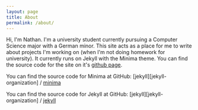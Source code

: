 ```yaml
---
layout: page
title: About
permalink: /about/
---
```


Hi, I'm Nathan. I'm a university student currently pursuing a Computer Science major with a German minor. This site acts as a place for me to write about projects I'm working on (when I'm not doing homework for university). It currently runs on Jekyll with the Minima theme. You can find the source code for the site on it's [github page](https://github.com/QuoteNat/quotenat.github.io).

You can find the source code for Minima at GitHub:
[jekyll][jekyll-organization] /
[minima](https://github.com/jekyll/minima)

You can find the source code for Jekyll at GitHub:
[jekyll][jekyll-organization] /
[jekyll](https://github.com/jekyll/jekyll)
